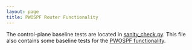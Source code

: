 ```yaml
---
layout: page
title: PWOSPF Router Functionality
---
```


The control-plane baseline tests are located in [sanity_check.py](https://github.com/CS344-Stanford-18/P4-NetFPGA-CS344-18/blob/master/contrib-projects/sume-sdnet-switch/projects/simple_router/sw/simple_router_sw/simulation/sanity_check.py#L108). This file also contains some baseline tests for the [PWOSPF functionality](https://github.com/CS344-Stanford-18/P4-NetFPGA-CS344-18/blob/master/contrib-projects/sume-sdnet-switch/projects/simple_router/sw/simple_router_sw/simulation/sanity_check.py#L216).
